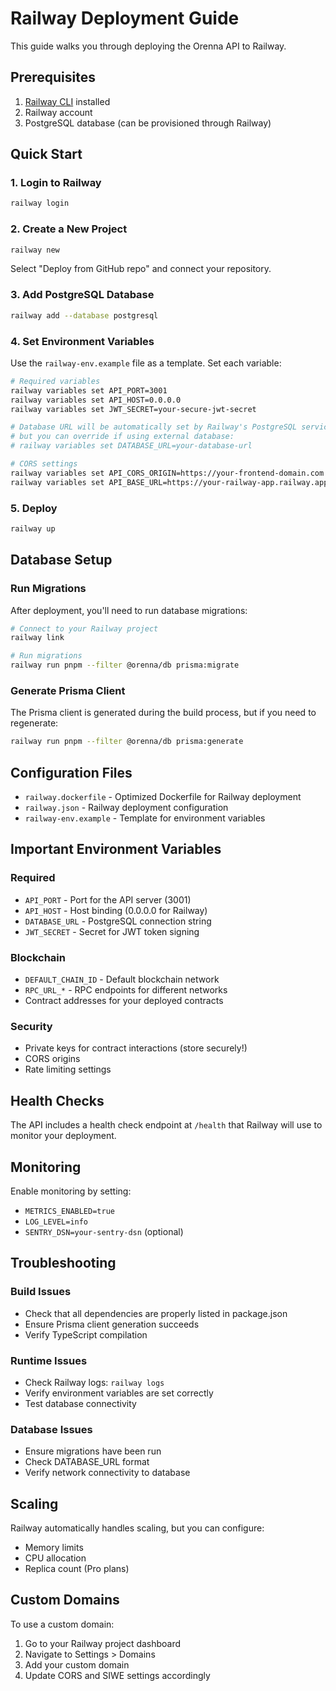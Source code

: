 # Railway Deployment Guide

This guide walks you through deploying the Orenna API to Railway.

## Prerequisites

1. [Railway CLI](https://docs.railway.app/develop/cli) installed
2. Railway account
3. PostgreSQL database (can be provisioned through Railway)

## Quick Start

### 1. Login to Railway
```bash
railway login
```

### 2. Create a New Project
```bash
railway new
```
Select "Deploy from GitHub repo" and connect your repository.

### 3. Add PostgreSQL Database
```bash
railway add --database postgresql
```

### 4. Set Environment Variables
Use the `railway-env.example` file as a template. Set each variable:

```bash
# Required variables
railway variables set API_PORT=3001
railway variables set API_HOST=0.0.0.0
railway variables set JWT_SECRET=your-secure-jwt-secret

# Database URL will be automatically set by Railway's PostgreSQL service
# but you can override if using external database:
# railway variables set DATABASE_URL=your-database-url

# CORS settings
railway variables set API_CORS_ORIGIN=https://your-frontend-domain.com
railway variables set API_BASE_URL=https://your-railway-app.railway.app
```

### 5. Deploy
```bash
railway up
```

## Database Setup

### Run Migrations
After deployment, you'll need to run database migrations:

```bash
# Connect to your Railway project
railway link

# Run migrations
railway run pnpm --filter @orenna/db prisma:migrate
```

### Generate Prisma Client
The Prisma client is generated during the build process, but if you need to regenerate:

```bash
railway run pnpm --filter @orenna/db prisma:generate
```

## Configuration Files

- `railway.dockerfile` - Optimized Dockerfile for Railway deployment
- `railway.json` - Railway deployment configuration
- `railway-env.example` - Template for environment variables

## Important Environment Variables

### Required
- `API_PORT` - Port for the API server (3001)
- `API_HOST` - Host binding (0.0.0.0 for Railway)
- `DATABASE_URL` - PostgreSQL connection string
- `JWT_SECRET` - Secret for JWT token signing

### Blockchain
- `DEFAULT_CHAIN_ID` - Default blockchain network
- `RPC_URL_*` - RPC endpoints for different networks
- Contract addresses for your deployed contracts

### Security
- Private keys for contract interactions (store securely!)
- CORS origins
- Rate limiting settings

## Health Checks

The API includes a health check endpoint at `/health` that Railway will use to monitor your deployment.

## Monitoring

Enable monitoring by setting:
- `METRICS_ENABLED=true`
- `LOG_LEVEL=info`
- `SENTRY_DSN=your-sentry-dsn` (optional)

## Troubleshooting

### Build Issues
- Check that all dependencies are properly listed in package.json
- Ensure Prisma client generation succeeds
- Verify TypeScript compilation

### Runtime Issues
- Check Railway logs: `railway logs`
- Verify environment variables are set correctly
- Test database connectivity

### Database Issues
- Ensure migrations have been run
- Check DATABASE_URL format
- Verify network connectivity to database

## Scaling

Railway automatically handles scaling, but you can configure:
- Memory limits
- CPU allocation
- Replica count (Pro plans)

## Custom Domains

To use a custom domain:
1. Go to your Railway project dashboard
2. Navigate to Settings > Domains
3. Add your custom domain
4. Update CORS and SIWE settings accordingly